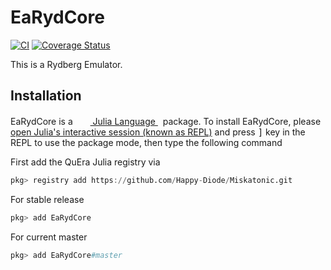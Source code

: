 # EaRydCore

[![CI](https://github.com/Happy-Diode/EaRydCore.jl/workflows/CI/badge.svg)](https://github.com/Happy-Diode/EaRydCore.jl/actions)
[![Coverage Status](https://coveralls.io/repos/github/Happy-Diode/EaRydCore.jl/badge.svg?branch=HEAD&t=gLyoGX)](https://coveralls.io/github/Happy-Diode/EaRydCore.jl?branch=HEAD)

This is a Rydberg Emulator.

## Installation

<p>
EaRydCore is a &nbsp;
    <a href="https://julialang.org">
        <img src="https://raw.githubusercontent.com/JuliaLang/julia-logo-graphics/master/images/julia.ico" width="16em">
        Julia Language
    </a>
    &nbsp; package. To install EaRydCore,
    please <a href="https://docs.julialang.org/en/v1/manual/getting-started/">open
    Julia's interactive session (known as REPL)</a> and press <kbd>]</kbd> key in the REPL to use the package mode, then type the following command
</p>

First add the QuEra Julia registry via

```julia
pkg> registry add https://github.com/Happy-Diode/Miskatonic.git
```

For stable release

```julia
pkg> add EaRydCore
```

For current master

```julia
pkg> add EaRydCore#master
```
